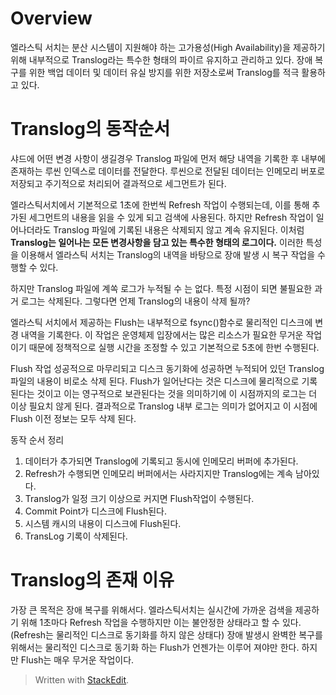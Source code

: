 # Overview

엘라스틱 서치는 분산 시스템이 지원해야 하는 고가용성(High Availability)을 제공하기 위해 내부적으로 Translog라는 특수한 형태의 파이르 유지하고 관리하고 있다. 장애 복구를 위한 백업 데이터 및 데이터 유실 방지를 위한 저장소로써 Translog를 적극 활용하고 있다. 

# Translog의 동작순서

샤드에 어떤 변경 사항이 생길경우 Translog 파일에 먼저 해당 내역을 기록한 후 내부에 존재하는 루씬 인덱스로 데이터를 전달한다. 루씬으로 전달된 데이터는 인메모리 버포로 저장되고 주기적으로 처리되어 결과적으로 세그먼트가 된다. 

엘라스틱서치에서 기본적으로 1초에 한번씩 Refresh 작업이 수행되는데, 이를 통해 추가된 세그먼트의 내용을 읽을 수 있게 되고 검색에 사용된다. 하지만 Refresh 작업이 일어나더라도 Translog 파일에 기록된 내용은 삭제되지 않고 계속 유지된다. 이처럼 **Translog는 일어나는 모든 변경사항을 담고 있는 특수한 형태의 로그이다.** 이러한 특성을 이용해서 엘라스틱 서치는 Translog의 내역을 바탕으로 장애 발생 시 복구 작업을 수행할 수 있다. 

하지만 Translog 파일에 계쏙 로그가 누적될 수 는 없다. 특정 시점이 되면 불필요한 과거 로그는 삭제된다. 그렇다면 언제 Translog의 내용이 삭제 될까?

엘라스틱 서치에서 제공하는 Flush는 내부적으로 fsync()함수로 물리적인 디스크에 변경 내역을 기록한다. 이 작업은 운영체제 입장에서는 많은 리소스가 필요한 무거운 작업이기 때문에 정책적으로 실행 시간을 조정할 수 있고 기본적으로 5초에 한번 수행된다. 

Flush 작업 성공적으로 마무리되고 디스크 동기화에 성공하면 누적되어 있던 Translog 파일의 내용이 비로소 삭제 된다. Flush가 일어난다는 것은 디스크에 물리적으로 기록된다는 것이고 이는 영구적으로 보관된다는 것을 의미하기에 이 시점까지의 로그는 더 이상 필요치 않게 된다. 결과적으로 Translog 내부 로그는 의미가 없어지고 이 시점에 Flush 이전 정보는 모두 삭제 된다. 

동작 순서 정리
1. 데이터가 추가되면 Translog에 기록되고 동시에 인메모리 버퍼에 추가된다.
2. Refresh가 수행되면 인메모리 버퍼에서는 사라지지만 Translog에는 계속 남아있다.
3. Translog가 일정 크기 이상으로 커지면 Flush작업이 수행된다.
4. Commit Point가 디스크에 Flush된다.
5. 시스템 캐시의 내용이 디스크에 Flush된다.
6. TransLog 기록이 삭제된다.

# Translog의 존재 이유

가장 큰 목적은 장애 복구를 위해서다. 엘라스틱서치는 실시간에 가까운 검색을 제공하기 위해 1초마다 Refresh 작업을 수행하지만 이는 불안정한 상태라고 할 수 있다. (Refresh는 물리적인 디스크로 동기화를 하지 않은 상태다) 
장애 발생시 완벽한 복구를 위해서는 물리적인 디스크로 동기화 하는 Flush가 언젠가는 이루어 져야만 한다. 하지만 Flush는 매우 무거운 작업이다. 




> Written with [StackEdit](https://stackedit.io/).
<!--stackedit_data:
eyJoaXN0b3J5IjpbLTUzNTUyMTY1MSwxODE0Mjg5MTMzLDE2Nz
Q1MDc0MjgsMTUxMTUwODg3NF19
-->